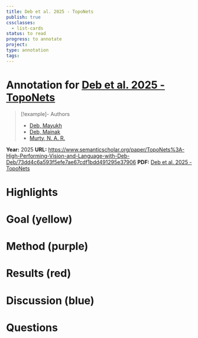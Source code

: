 ```yaml
---
title: Deb et al. 2025 - TopoNets
publish: true
cssclasses:
  - list-cards
status: to read
progress: to annotate
project:
type: annotation
tags:
---
```

# Annotation for [Deb et al. 2025 - TopoNets](Papers/References/Deb%20et%20al.%202025%20-%20TopoNets)

> [!example]- Authors
> - [Deb, Mayukh](Deb%2C%20Mayukh)
> - [Deb, Mainak](Deb%2C%20Mainak)
> - [Murty, N. A. R.](Murty%2C%20N.%20A.%20R.)

**Year:** 2025
**URL:** https://www.semanticscholar.org/paper/TopoNets%3A-High-Performing-Vision-and-Language-with-Deb-Deb/73dd4c6a593f5efe7ae67cdf1bdd491295e37906
**PDF:** [Deb et al. 2025 - TopoNets](Papers/PDFs/Deb%20et%20al.%202025%20-%20TopoNets%20High%20Performing%20Vision%20and%20Language%20Models%20with%20Brain-Like%20Topography.pdf)

# Highlights


# Goal (yellow)


# Method (purple)


# Results (red)


# Discussion (blue)


# Questions

